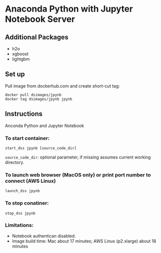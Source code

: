 # Anaconda Python with Jupyter Notebook Server

## Additional Packages
* h2o
* xgboost
* lightgbm



## Set up

Pull image from dockerhub.com and create short-cut tag: 
```
docker pull dsimages/jpynb
docker tag dsimages/jpynb jpynb
```

## Instructions

Anconda Python and Jupyter Notebook

### To start container:
```
start_dss jpynb [source_code_dir]
```
`source_code_dir`: optional parameter, if missing assumes current working directory.

### To launch web browser (MacOS only) or print port number to connect (AWS Linux)
```
launch_dss jpynb
```

### To stop conatiner:
```
stop_dss jpynb
```

### Limitations:
* Notebook authentican disabled.
* Image build time: Mac about 17 minutes; AWS Linux (p2.xlarge) about 18 minutes


